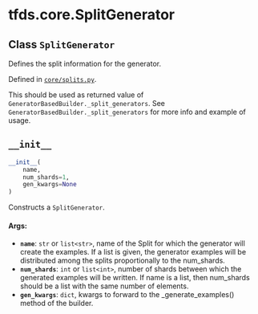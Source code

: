 <div itemscope itemtype="http://developers.google.com/ReferenceObject">
<meta itemprop="name" content="tfds.core.SplitGenerator" />
<meta itemprop="path" content="Stable" />
<meta itemprop="property" content="__init__"/>
</div>

# tfds.core.SplitGenerator

## Class `SplitGenerator`

Defines the split information for the generator.





Defined in [`core/splits.py`](https://github.com/tensorflow/datasets/tree/master/tensorflow_datasets/core/splits.py).

<!-- Placeholder for "Used in" -->

This should be used as returned value of
`GeneratorBasedBuilder._split_generators`.
See `GeneratorBasedBuilder._split_generators` for more info and example
of usage.

<h2 id="__init__"><code>__init__</code></h2>

``` python
__init__(
    name,
    num_shards=1,
    gen_kwargs=None
)
```

Constructs a `SplitGenerator`.

#### Args:

* <b>`name`</b>: `str` or `list<str>`, name of the Split for which the generator will
    create the examples. If a list is given, the generator examples will be
    distributed among the splits proportionally to the num_shards.
* <b>`num_shards`</b>: `int` or `list<int>`, number of shards between which the
    generated examples will be written. If name is a list, then num_shards
    should be a list with the same number of elements.
* <b>`gen_kwargs`</b>: `dict`, kwargs to forward to the _generate_examples() method
    of the builder.



